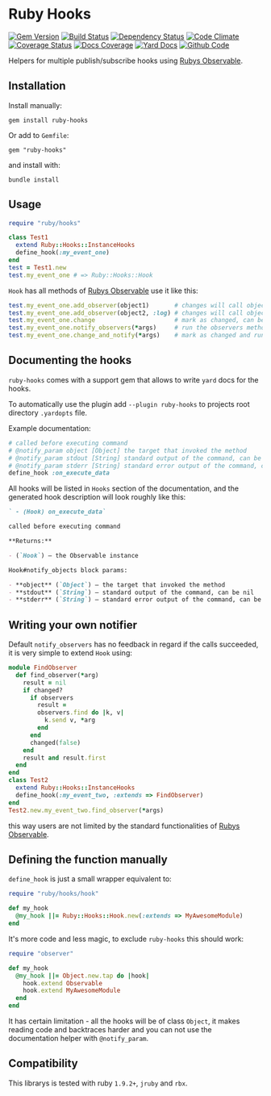 # Ruby Hooks

[![Gem Version](https://badge.fury.io/rb/ruby-hooks.png)](https://rubygems.org/gems/ruby-hooks)
[![Build Status](https://secure.travis-ci.org/remote-exec/ruby-hooks.png?branch=master)](https://travis-ci.org/remote-exec/ruby-hooks)
[![Dependency Status](https://gemnasium.com/remote-exec/ruby-hooks.png)](https://gemnasium.com/remote-exec/ruby-hooks)
[![Code Climate](https://codeclimate.com/github/remote-exec/ruby-hooks.png)](https://codeclimate.com/github/remote-exec/ruby-hooks)
[![Coverage Status](https://img.shields.io/coveralls/remote-exec/ruby-hooks.svg)](https://coveralls.io/r/remote-exec/ruby-hooks?branch=master)
[![Docs Coverage](http://inch-ci.org/github/remote-exec/ruby-hooks.png)](http://inch-ci.org/github/remote-exec/ruby-hooks)
[![Yard Docs](http://img.shields.io/badge/yard-docs-blue.svg)](http://rubydoc.info/github/remote-exec/ruby-hooks/master/frames)
[![Github Code](http://img.shields.io/badge/github-code-blue.svg)](https://github.com/remote-exec/ruby-hooks)

Helpers for multiple publish/subscribe hooks using
[Rubys Observable][rubys_observable].

## Installation

Install manually:

    gem install ruby-hooks

Or add to `Gemfile`:

    gem "ruby-hooks"

and install with:

    bundle install

## Usage

```ruby
require "ruby/hooks"

class Test1
  extend Ruby::Hooks::InstanceHooks
  define_hook(:my_event_one)
end
test = Test1.new
test.my_event_one # => Ruby::Hooks::Hook
```

`Hook` has all methods of [Rubys Observable][rubys_observable] use it
like this:

```ruby
test.my_event_one.add_observer(object1)       # changes will call object1.update
test.my_event_one.add_observer(object2, :log) # changes will call object2.log
test.my_event_one.change                      # mark as changed, can be called multiple times
test.my_event_one.notify_observers(*args)     # run the observers methods with given args
test.my_event_one.change_and_notify(*args)    # mark as changed and run the observers methods with given args
```

## Documenting the hooks

`ruby-hooks` comes with a support gem that allows to write `yard` docs
for the hooks.

To automatically use the plugin add `--plugin ruby-hooks` to projects
root directory `.yardopts` file.

Example documentation:

```ruby
# called before executing command
# @notify_param object [Object] the target that invoked the method
# @notify_param stdout [String] standard output of the command, can be nil
# @notify_param stderr [String] standard error output of the command, can be nil
define_hook :on_execute_data
```

All hooks will be listed in `Hooks` section of the documentation, and
the generated hook description will look roughly like this:

```markdown
` - (Hook) on_execute_data`

called before executing command

**Returns:**

- (`Hook`) — the Observable instance

Hook#notify_objects block params:

- **object** (`Object`) — the target that invoked the method
- **stdout** (`String`) — standard output of the command, can be nil
- **stderr** (`String`) — standard error output of the command, can be nil
```

## Writing your own notifier

Default `notify_observers` has no feedback in regard if the calls
succeeded, it is very simple to extend `Hook` using:

```ruby
module FindObserver
  def find_observer(*arg)
    result = nil
    if changed?
      if observers
        result =
        observers.find do |k, v|
          k.send v, *arg
        end
      end
      changed(false)
    end
    result and result.first
  end
end
class Test2
  extend Ruby::Hooks::InstanceHooks
  define_hook(:my_event_two, :extends => FindObserver)
end
Test2.new.my_event_two.find_observer(*args)
```

this way users are not limited by the standard functionalities of
[Rubys Observable][rubys_observable].

## Defining the function manually

`define_hook` is just a small wrapper equivalent to:


```ruby
require "ruby/hooks/hook"

def my_hook
  @my_hook ||= Ruby::Hooks::Hook.new(:extends => MyAwesomeModule)
end
```

It's more code and less magic, to exclude `ruby-hooks` this should work:

```ruby
require "observer"

def my_hook
  @my_hook ||= Object.new.tap do |hook|
    hook.extend Observable
    hook.extend MyAwesomeModule
  end
end
```

It has certain limitation - all the hooks will be of class `Object`, it
makes reading code and backtraces harder and you can not use the
documentation helper with `@notify_param`.

## Compatibility

This librarys is tested with ruby `1.9.2+`, `jruby` and `rbx`.

[rubys_observable]: http://ruby-doc.org/stdlib-1.9.3/libdoc/observer/rdoc/Observable.html
